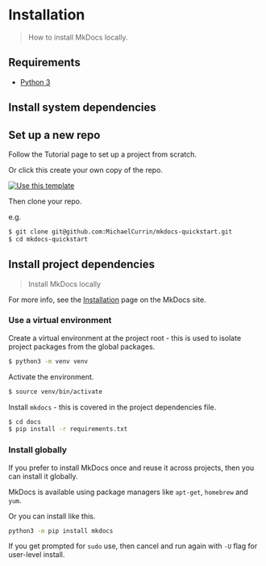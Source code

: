 # Installation
> How to install MkDocs locally.


## Requirements

- [Python 3](https://www.python.org/)


## Install system dependencies

<script src="https://gist.github.com/MichaelCurrin/57caae30bd7b0991098e9804a9494c23.js"></script>


## Set up a new repo

Follow the Tutorial page to set up a project from scratch.

Or click this create your own copy of the repo.

[![Use this template](https://img.shields.io/badge/Use_this_template-2ea44f?style=for-the-badge&logo=github)](https://github.com/MichaelCurrin/mkdocs-quickstart/generate)

Then clone your repo.

e.g.

```sh
$ git clone git@github.com:MichaelCurrin/mkdocs-quickstart.git
$ cd mkdocs-quickstart
```


## Install project dependencies
> Install MkDocs locally

For more info, see the [Installation](https://www.mkdocs.org/#installation) page on the MkDocs site.

### Use a virtual environment

Create a virtual environment at the project root - this is used to isolate project packages from the global packages.

```sh
$ python3 -m venv venv
```

Activate the environment.

```sh
$ source venv/bin/activate
```

Install `mkdocs` - this is covered in the project dependencies file.

```sh
$ cd docs
$ pip install -r requirements.txt
```

### Install globally

If you prefer to install MkDocs once and reuse it across projects, then you can install it globally.

MkDocs is available using package managers like `apt-get`, `homebrew` and `yum`.

Or you can install like this.

```sh
python3 -m pip install mkdocs
```

If you get prompted for `sudo` use, then cancel and run again with `-U` flag for user-level install.
